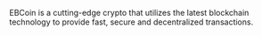 EBCoin is a cutting-edge crypto that utilizes the latest blockchain technology to provide fast, secure and decentralized transactions.
